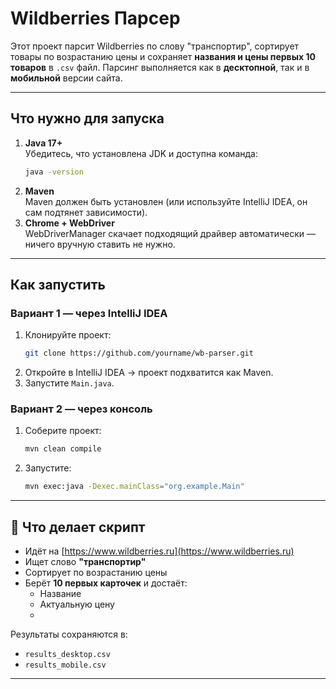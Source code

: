 
# Wildberries Парсер
Этот проект парсит Wildberries по слову "транспортир", сортирует товары по возрастанию цены и сохраняет **названия и цены первых 10 товаров** в `.csv` файл.
Парсинг выполняется как в **десктопной**, так и в **мобильной** версии сайта.

---

## Что нужно для запуска
1. **Java 17+**  
   Убедитесь, что установлена JDK и доступна команда:
   ```bash
   java -version
   ```
2. **Maven**  
   Maven должен быть установлен (или используйте IntelliJ IDEA, он сам подтянет зависимости).
3. **Chrome + WebDriver**  
   WebDriverManager скачает подходящий драйвер автоматически — ничего вручную ставить не нужно.
---

## Как запустить
### Вариант 1 — через IntelliJ IDEA
1. Клонируйте проект:
   ```bash
   git clone https://github.com/yourname/wb-parser.git
   ```
2. Откройте в IntelliJ IDEA → проект подхватится как Maven.
3. Запустите `Main.java`.

### Вариант 2 — через консоль
1. Соберите проект:
   ```bash
   mvn clean compile
   ```
2. Запустите:
   ```bash
   mvn exec:java -Dexec.mainClass="org.example.Main"
   ```
---

## 📁 Что делает скрипт

- Идёт на [https://www.wildberries.ru](https://www.wildberries.ru)
- Ищет слово **"транспортир"**
- Сортирует по возрастанию цены
- Берёт **10 первых карточек** и достаёт:
  - Название
  - Актуальную цену
  - 
Результаты сохраняются в:
- `results_desktop.csv`
- `results_mobile.csv`
---
